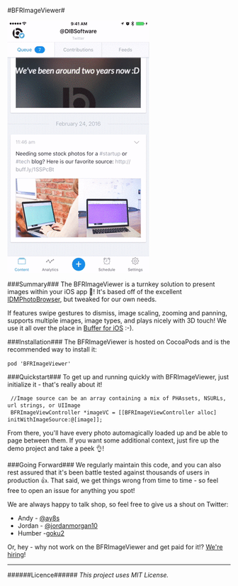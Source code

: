 #BFRImageViewer#

![Demo](/demo.gif?raw=true "Demo")

###Summary###
The BFRImageViewer is a turnkey solution to present images within your iOS app 🎉! It's based off of the excellent [IDMPhotoBrowser](https://github.com/ideaismobile/IDMPhotoBrowser), but tweaked for our own needs.

If features swipe gestures to dismiss, image scaling, zooming and panning, supports multiple images, image types, and plays nicely with 3D touch! We use it all over the place in [Buffer for iOS](https://itunes.apple.com/us/app/buffer-for-twitter-pinterest/id490474324?mt=8) :-).

###Installation###
The BFRImageViewer is hosted on CocoaPods and is the recommended way to install it:

`pod 'BFRImageViewer'`


###Quickstart###
To get up and running quickly with BFRImageViewer, just initialize it - that's really about it!

     //Image source can be an array containing a mix of PHAssets, NSURLs, url strings, or UIImage
     BFRImageViewController *imageVC = [[BFRImageViewController alloc] initWithImageSource:@[image]];

From there, you'll have every photo automagically loaded up and be able to page between them. If you want some additional context, just fire up the demo project and take a peek 👌!

###Going Forward###
We regularly maintain this code, and you can also rest assured that it's been battle tested against thousands of users in production 👍. That said, we get things wrong from time to time - so feel free to open an issue for anything you spot!

We are always happy to talk shop, so feel free to give us a shout on Twitter:

+ Andy - [@ay8s](http://www.twitter.com/ay8s)
+ Jordan - [@jordanmorgan10](http://www.twitter.com/jordanmorgan10)
+ Humber -[goku2](http://www.twitter.com/goku2)

Or, hey - why not work on the BFRImageViewer and get paid for it!? [We're hiring](http://www.buffer.com/journey)!

- - -
######Licence######
_This project uses MIT License._